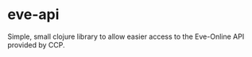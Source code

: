 # eve-api
Simple, small clojure library to allow easier access to the Eve-Online API provided by CCP. 
